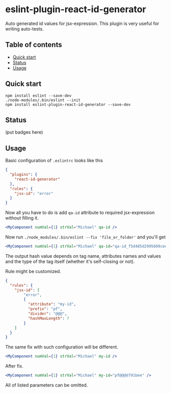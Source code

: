 # eslint-plugin-react-id-generator

Auto generated id values for jsx-expression.
This plugin is very useful for writing auto-tests.

## Table of contents
* [Quick start](#quick-start)
* [Status](#status)
* [Usage](#usage)

## Quick start
```shell script
npm install eslint --save-dev
./node-modules/.bin/eslint --init
npm install eslint-plugin-react-id-generator --save-dev
```

## Status
(put badges here)

## Usage
Basic configuration of `.eslintrc` looks like this 
```json
{
  "plugins": {
    "react-id-generator"
  },
  "rules": {
    "jsx-id": "error"
  }
}
```

Now all you have to do is add `qa-id` attribute to required
jsx-expression without filling it.

```jsx harmony
<MyComponent numVal={1} strVal="Michael" qa-id />
```

Now run `./node_modules/.bin/eslint --fix 'file_or_folder'` and you'll get

```jsx harmony
<MyComponent numVal={1} strVal="Michael" qa-id="qa-id_f5d485d2995609cee081753ec9372b0e" />
```

The output hash value depends on tag name, attributes names and values and the type of the tag
itself (whether it's self-closing or not).

Rule might be customized.

```json
{
  "rules": {
    "jsx-id": [
        "error", 
        {
          "attribute": "my-id",
          "prefix": "pf",
          "divider": "@@@",
          "hashMaxLength": 7
        }
    ]
  }
}
```

The same fix with such configuration will be different.

```jsx harmony
<MyComponent numVal={1} strVal="Michael" my-id />
```

After fix.

```jsx harmony
<MyComponent numVal={1} strVal="Michael" my-id="pf@@@d791bee" />
```

All of listed parameters can be omitted.
